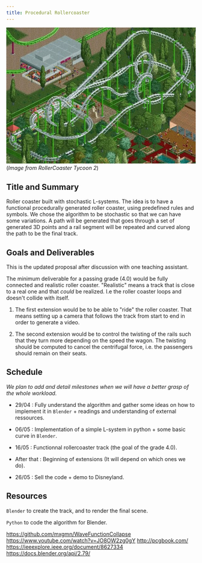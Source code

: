 ```yaml
---
title: Procedural Rollercoaster
---
```


![Example of end result](images/example.jpg)<br/>
(_Image from RollerCoaster Tycoon 2_)

## Title and Summary

Roller coaster built with stochastic L-systems. The idea is to have a functional procedurally generated roller coaster, using predefined rules and symbols. We chose the algorithm to be stochastic so that we can have some variations. A path will be generated that goes through a set of generated 3D points and a rail segment will be repeated and curved along the path to be the final track.

## Goals and Deliverables

This is the updated proposal after discussion with one teaching assistant.

The minimum deliverable for a passing grade (4.0) would be fully connected and realistic roller coaster. "Realistic" means a track that is close to a real one and that *could* be realized. I.e the roller coaster loops and doesn't collide with itself.

1. The first extension would be to be able to "ride" the roller coaster. That means setting up a camera that follows the track from start to end in order to generate a video.

2. The second extension would be to control the twisting of the rails such that they turn more depending on the speed the wagon. The twisting should be computed to cancel the centrifugal force, i.e. the passengers should remain on their seats.


<!-- The main goal will be to have a fully connected 3D roller coaster, with a start and a finish point. The roller coaster has to coherent, no collision with other roads or the ground. We should be able to ride the roller coaster as if it was a real one.

To this, we could have these extensions (in order of our preferences) for a better grade:

- Being able to "ride" the roller coaster, from the start to the end, as a first person camera. For this we would have to create a continuous curve that follows the entire track, we are not sure yet on how hard it will be.

- Having wagons moving on the track. When you ride the roller coaster in first person camera, you are in the train and you see it.

- Add some decorations to the track to make it more interesting (such as textures, flames, waterfalls, etc...).

- First generate a terrain procedurally and then building the roller coaster on it.

- Being able to have options to check before the generation of the roller coaster (eg. maximum/minimum average slope, number of different roller coasters, max/min length, etc..)

- Get a rasterization of the final scene with OpenGL.
-->
## Schedule
*We plan to add and detail milestones when we will have a better grasp of the whole workload.*

- 29/04 : Fully understand the algorithm and gather some ideas on how to implement it in `Blender` + readings and understanding of external ressources.

- 06/05 : Implementation of a simple L-system in python + some basic curve in `Blender`.

- 16/05 : Functionnal rollercoaster track (the goal of the grade 4.0).

- After that : Beginning of extensions (It will depend on which ones we do).

- 26/05 : Sell the code + demo to Disneyland.

## Resources

`Blender` to create the track, and to render the final scene.

`Python` to code the algorithm for Blender.

https://github.com/mxgmn/WaveFunctionCollapse
https://www.youtube.com/watch?v=JO8OW2zg0gY
http://pcgbook.com/
https://ieeexplore.ieee.org/document/8627334
https://docs.blender.org/api/2.79/
